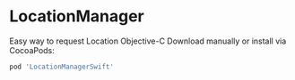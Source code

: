 # LocationManager
Easy way to request Location Objective-C
Download manually or install via CocoaPods:

```bash
pod 'LocationManagerSwift'
```
